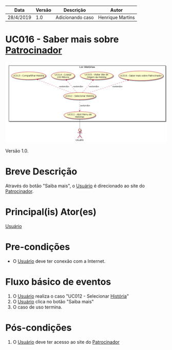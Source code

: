 | Data       | Versão  | Descrição       | Autor            |
| ---------- | ------- | --------------- | ---------------- |
| 28/4/2019 | 1.0 | Adicionando caso | Henrique Martins |


# UC016 - Saber mais sobre [Patrocinador](https://github.com/requisitos-2019-1/Ribon/blob/master/Modelagem%%20de%%20Requisitos/Lexicos/Patrocinador.md)


![diagrama](Ler_Historia.png)

Versão 1.0.

# Breve Descrição
Através do botão "Saiba mais", o [Usuário](https://github.com/requisitos-2019-1/Ribon/blob/master/Modelagem%%20de%%20Requisitos/Lexicos/Usuário.md) é direcionado ao site do [Patrocinador](https://github.com/requisitos-2019-1/Ribon/blob/master/Modelagem%%20de%%20Requisitos/Lexicos/Patrocinador.md).

# Principal(is) Ator(es)
[Usuário](https://github.com/requisitos-2019-1/Ribon/blob/master/Modelagem%%20de%%20Requisitos/Lexicos/Usuário.md)

# Pre-condições
- O [Usuário](https://github.com/requisitos-2019-1/Ribon/blob/master/Modelagem%20de%20Requisitos/Lexicos/Usuário.md) deve ter conexão com a Internet.

# Fluxo básico de eventos
1. O [Usuário](https://github.com/requisitos-2019-1/Ribon/blob/master/Modelagem%%20de%%20Requisitos/Lexicos/Usuário.md) realiza o caso "UC012 - Selecionar [História](https://github.com/requisitos-2019-1/Ribon/blob/master/Modelagem%%20de%%20Requisitos/Lexicos/Historia.md)"
1. O [Usuário](https://github.com/requisitos-2019-1/Ribon/blob/master/Modelagem%%20de%%20Requisitos/Lexicos/Usuário.md) clica no botão "Saiba mais"
1. O caso de uso termina.

# Pós-condições
1. O [Usuário](https://github.com/requisitos-2019-1/Ribon/blob/master/Modelagem%%20de%%20Requisitos/Lexicos/Usuário.md) deve ter acesso ao site do [Patrocinador](https://github.com/requisitos-2019-1/Ribon/blob/master/Modelagem%%20de%%20Requisitos/Lexicos/Patrocinador.md)
